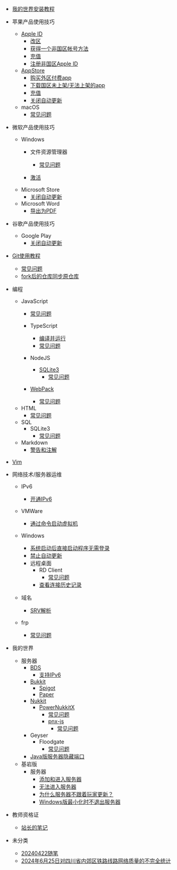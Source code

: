 - [我的世界安装教程](minecraft_installation/README)
- 苹果产品使用技巧
    - [Apple ID](apple_products_tips/AppleID/README)
        - [改区](apple_products_tips/AppleID/change_region)
        - [获得一个非国区帐号方法](apple_products_tips/AppleID/get_not_chinese_mainland_account)
        - [充值](apple_products_tips/AppleID/redeem)
        - [注册非国区Apple ID](apple_products_tips/AppleID/register_not_chinese_mainland_account.md)
    - [AppStore](apple_products_tips/AppStore/README)
        - [购买外区付费app](apple_products_tips/AppStore/buy_overseas_apps)
        - [下载国区未上架/无法上架的app](apple_products_tips/AppStore/download_overseas_apps)
        - [充值](apple_products_tips/AppStore/redeem)
        - [关闭自动更新](apple_products_tips/AppStore/disable_auto_update)
    - macOS
        - [常见问题](apple_products_tips/macos/common_issues)
- 微软产品使用技巧
    - Windows
        - 文件资源管理器
            - [常见问题](microsoft_products_tips/windows/explorer/common_issues)
         
        - [激活](microsoft_products_tips/windows/activate)
    - Microsoft Store
        - [关闭自动更新](microsoft_products_tips/microsoftstore/disable_auto_update) 
    - Microsoft Word
        - [导出为PDF](https://zh.wikihow.com/word%E6%96%87%E4%BB%B6%E8%BD%AC%E6%8D%A2%E4%B8%BApdf%E6%96%87%E4%BB%B6)
- 谷歌产品使用技巧
    - Google Play
        - [关闭自动更新](google_products_tips/googleplay/disable_auto_update)
- [Git使用教程](git/README)
    - [常见问题](git/common_issues)
    - [fork后的仓库同步原仓库](https://blog.csdn.net/weixin_52755319/article/details/130966092)
- 编程
    - JavaScript
        - [常见问题](programming/js/common_issues)
        - TypeScript
            - [编译并运行](https://juejin.cn/post/7121279895694802974)
            - [常见问题](programming/js/ts/common_issues)
        - NodeJS
            - [SQLite3](programming/js/nodejs/sqlite3/README)
                - [常见问题](programming/js/nodejs/sqlite3/common_issues)
             
        - [WebPack](programming/js/webpack/README)
            - [常见问题](programming/js/webpack/common_issues)
    - HTML
        - [常见问题](programming/html/common_issues)
    - SQL
        - SQLite3
            - [常见问题](programming/sql/sqlite3/common_issues)
    - Markdown
        - [警告和注解](programming/markdown/alertannotation)
- [Vim](vim/README)
- 网络技术/服务器运维
    - IPv6
        - [开通IPv6](network/ipv6/start.md)
    - VMWare
        - [通过命令启动虚拟机](network/vmware/cmdstartvm)
    - Windows
        - [系统启动后直接启动程序无需登录](network/windows/startatstartupwithoutlogin)
        - [禁止自动更新](network/windows/disableautoupdate)
        - 远程桌面
            - RD Client
                - [常见问题](network/windows/rdp/rdclient/common_issues)
            - [查看连接历史记录](https://www.anyviewer.cn/how-to/view-connection-history-remote-desktop-windows-10-2111.html#:~:text=%E8%A6%81%20%E6%9F%A5%E7%9C%8B%E8%BF%9C%E7%A8%8B%E6%A1%8C%E9%9D%A2%E8%BF%9E%E6%8E%A5%E5%8E%86%E5%8F%B2%E8%AE%B0%E5%BD%95%20%EF%BC%8C%E6%88%91%E4%BB%AC%E5%8F%AF%E4%BB%A5%E9%80%9A%E8%BF%87%20%E4%BA%8B%E4%BB%B6%E6%9F%A5%E7%9C%8B%E5%99%A8%20%E8%BF%9B%E8%A1%8C%E6%9F%A5%E7%9C%8B%EF%BC%8C%E5%9C%A8%E4%BA%8B%E4%BB%B6%E6%9F%A5%E7%9C%8B%E5%99%A8%E4%B8%AD%E5%8F%AF%E4%BB%A5%E6%9F%A5%E8%AF%A2%E5%88%B0%E8%BF%9C%E7%A8%8B%E6%A1%8C%E9%9D%A2%E8%BF%9E%E6%8E%A5%E7%9A%84%E8%AF%A6%E7%BB%86%E4%BF%A1%E6%81%AF%EF%BC%8C%E5%8C%85%E6%8B%AC%20%E8%BF%9C%E7%A8%8BIP%E5%9C%B0%E5%9D%80%20%E3%80%81%E8%AE%A1%E7%AE%97%E6%9C%BA%E5%90%8D%E3%80%81%E7%99%BB%E5%BD%95%E6%97%B6%E9%97%B4%E7%AD%89%E3%80%82,%E6%AD%A5%E9%AA%A41.%20%E6%8C%89%20Windows%20%2B%20R%20%E9%94%AE%E6%89%93%E5%BC%80%E8%BF%90%E8%A1%8C%E5%AF%B9%E8%AF%9D%E6%A1%86%EF%BC%8C%E7%84%B6%E5%90%8E%E8%BE%93%E5%85%A5%20%E2%80%9Ceventvwr.msc%E2%80%9D%20%E5%B9%B6%E5%9B%9E%E8%BD%A6%E6%89%93%E5%BC%80%E4%BA%8B%E4%BB%B6%E6%9F%A5%E7%9C%8B%E5%99%A8%E3%80%82)
    - 域名
        - [SRV解析](network/domain/srv.md)
     
    - frp
        - [常见问题](network/frp/common_issues.md)
- 我的世界
    - 服务器
        - [BDS](BDS/README)
            - [支持IPv6](BDS/supportipv6)
        - [Bukkit](bukkit/README)
            - [Spigot](bukkit/spigot/README)
            - [Paper](bukkit/paper/README)
        - [Nukkit](nk/README)
            - [PowerNukkitX](nk/pnx/README)
                - [常见问题](nk/pnx/common_issues)
                - [pnx-js](nk/pnx/pnx-js/README)
                    - [常见问题](nk/pnx/pnx-js/common_issues)
        - Geyser
            - Floodgate
                - [常见问题](geyser/floodgate/common_issues.md)
        - [Java版服务器隐藏端口](network/domain/srv.md)
    - 基岩版
        - 服务器
            - [添加和进入服务器](minecraft/be/server/connecttoserver)
            - [无法进入服务器](minecraft/be/server/cannotconnect)
            - [为什么服务器不跟着玩家更新？](minecraft/be/server/whyserverdontupdate)
            - [Windows版最小化时不退出服务器](https://github.com/jqms/MinimiseFix)
- 教师资格证
    - [站长的笔记](cnntce/48snotes/README)
 
- 未分类
    - [20240422随笔](uncategorized/essay20240422)
    - [2024年6月25日对四川省内郊区铁路线路网络质量的不完全统计](uncategorized/statisticsfornetworkavalibilityinsichuan20240625.md)

